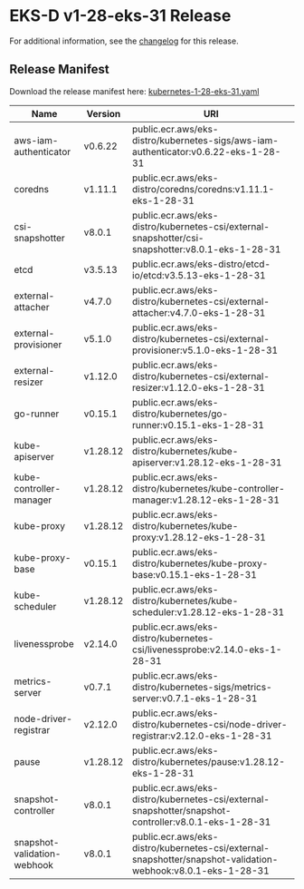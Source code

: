 # EKS-D v1-28-eks-31 Release

For additional information, see the [changelog](CHANGELOG-v1-28-eks-31.md) for this release.

## Release Manifest

Download the release manifest here: [kubernetes-1-28-eks-31.yaml](https://distro.eks.amazonaws.com/kubernetes-1-28/kubernetes-1-28-eks-31.yaml)

| Name | Version | URI |
|------|---------|-----|
| aws-iam-authenticator | v0.6.22 | public.ecr.aws/eks-distro/kubernetes-sigs/aws-iam-authenticator:v0.6.22-eks-1-28-31 |
| coredns | v1.11.1 | public.ecr.aws/eks-distro/coredns/coredns:v1.11.1-eks-1-28-31 |
| csi-snapshotter | v8.0.1 | public.ecr.aws/eks-distro/kubernetes-csi/external-snapshotter/csi-snapshotter:v8.0.1-eks-1-28-31 |
| etcd | v3.5.13 | public.ecr.aws/eks-distro/etcd-io/etcd:v3.5.13-eks-1-28-31 |
| external-attacher | v4.7.0 | public.ecr.aws/eks-distro/kubernetes-csi/external-attacher:v4.7.0-eks-1-28-31 |
| external-provisioner | v5.1.0 | public.ecr.aws/eks-distro/kubernetes-csi/external-provisioner:v5.1.0-eks-1-28-31 |
| external-resizer | v1.12.0 | public.ecr.aws/eks-distro/kubernetes-csi/external-resizer:v1.12.0-eks-1-28-31 |
| go-runner | v0.15.1 | public.ecr.aws/eks-distro/kubernetes/go-runner:v0.15.1-eks-1-28-31 |
| kube-apiserver | v1.28.12 | public.ecr.aws/eks-distro/kubernetes/kube-apiserver:v1.28.12-eks-1-28-31 |
| kube-controller-manager | v1.28.12 | public.ecr.aws/eks-distro/kubernetes/kube-controller-manager:v1.28.12-eks-1-28-31 |
| kube-proxy | v1.28.12 | public.ecr.aws/eks-distro/kubernetes/kube-proxy:v1.28.12-eks-1-28-31 |
| kube-proxy-base | v0.15.1 | public.ecr.aws/eks-distro/kubernetes/kube-proxy-base:v0.15.1-eks-1-28-31 |
| kube-scheduler | v1.28.12 | public.ecr.aws/eks-distro/kubernetes/kube-scheduler:v1.28.12-eks-1-28-31 |
| livenessprobe | v2.14.0 | public.ecr.aws/eks-distro/kubernetes-csi/livenessprobe:v2.14.0-eks-1-28-31 |
| metrics-server | v0.7.1 | public.ecr.aws/eks-distro/kubernetes-sigs/metrics-server:v0.7.1-eks-1-28-31 |
| node-driver-registrar | v2.12.0 | public.ecr.aws/eks-distro/kubernetes-csi/node-driver-registrar:v2.12.0-eks-1-28-31 |
| pause | v1.28.12 | public.ecr.aws/eks-distro/kubernetes/pause:v1.28.12-eks-1-28-31 |
| snapshot-controller | v8.0.1 | public.ecr.aws/eks-distro/kubernetes-csi/external-snapshotter/snapshot-controller:v8.0.1-eks-1-28-31 |
| snapshot-validation-webhook | v8.0.1 | public.ecr.aws/eks-distro/kubernetes-csi/external-snapshotter/snapshot-validation-webhook:v8.0.1-eks-1-28-31 |
